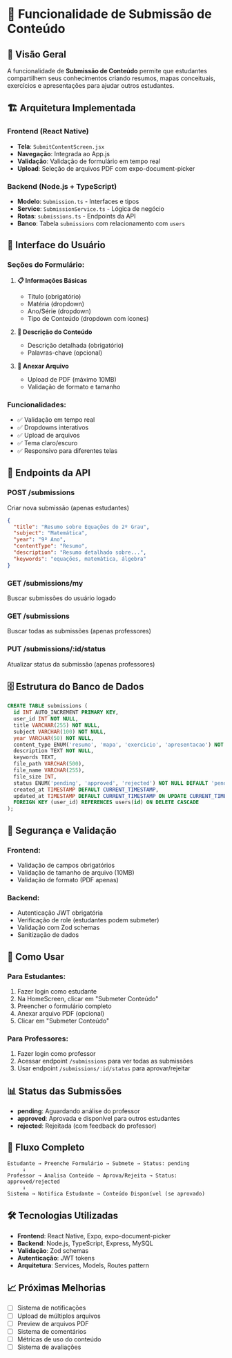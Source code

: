 # 📝 Funcionalidade de Submissão de Conteúdo

## 🎯 Visão Geral

A funcionalidade de **Submissão de Conteúdo** permite que estudantes compartilhem seus conhecimentos criando resumos, mapas conceituais, exercícios e apresentações para ajudar outros estudantes.

## 🏗️ Arquitetura Implementada

### **Frontend (React Native)**
- **Tela**: `SubmitContentScreen.jsx`
- **Navegação**: Integrada ao App.js
- **Validação**: Validação de formulário em tempo real
- **Upload**: Seleção de arquivos PDF com expo-document-picker

### **Backend (Node.js + TypeScript)**
- **Modelo**: `Submission.ts` - Interfaces e tipos
- **Service**: `SubmissionService.ts` - Lógica de negócio
- **Rotas**: `submissions.ts` - Endpoints da API
- **Banco**: Tabela `submissions` com relacionamento com `users`

## 📱 Interface do Usuário

### **Seções do Formulário:**

1. **📋 Informações Básicas**
   - Título (obrigatório)
   - Matéria (dropdown)
   - Ano/Série (dropdown)
   - Tipo de Conteúdo (dropdown com ícones)

2. **📝 Descrição do Conteúdo**
   - Descrição detalhada (obrigatório)
   - Palavras-chave (opcional)

3. **📎 Anexar Arquivo**
   - Upload de PDF (máximo 10MB)
   - Validação de formato e tamanho

### **Funcionalidades:**
- ✅ Validação em tempo real
- ✅ Dropdowns interativos
- ✅ Upload de arquivos
- ✅ Tema claro/escuro
- ✅ Responsivo para diferentes telas

## 🔧 Endpoints da API

### **POST /submissions**
Criar nova submissão (apenas estudantes)

```json
{
  "title": "Resumo sobre Equações do 2º Grau",
  "subject": "Matemática",
  "year": "9º Ano",
  "contentType": "Resumo",
  "description": "Resumo detalhado sobre...",
  "keywords": "equações, matemática, álgebra"
}
```

### **GET /submissions/my**
Buscar submissões do usuário logado

### **GET /submissions**
Buscar todas as submissões (apenas professores)

### **PUT /submissions/:id/status**
Atualizar status da submissão (apenas professores)

## 🗄️ Estrutura do Banco de Dados

```sql
CREATE TABLE submissions (
  id INT AUTO_INCREMENT PRIMARY KEY,
  user_id INT NOT NULL,
  title VARCHAR(255) NOT NULL,
  subject VARCHAR(100) NOT NULL,
  year VARCHAR(50) NOT NULL,
  content_type ENUM('resumo', 'mapa', 'exercicio', 'apresentacao') NOT NULL,
  description TEXT NOT NULL,
  keywords TEXT,
  file_path VARCHAR(500),
  file_name VARCHAR(255),
  file_size INT,
  status ENUM('pending', 'approved', 'rejected') NOT NULL DEFAULT 'pending',
  created_at TIMESTAMP DEFAULT CURRENT_TIMESTAMP,
  updated_at TIMESTAMP DEFAULT CURRENT_TIMESTAMP ON UPDATE CURRENT_TIMESTAMP,
  FOREIGN KEY (user_id) REFERENCES users(id) ON DELETE CASCADE
);
```

## 🔐 Segurança e Validação

### **Frontend:**
- Validação de campos obrigatórios
- Validação de tamanho de arquivo (10MB)
- Validação de formato (PDF apenas)

### **Backend:**
- Autenticação JWT obrigatória
- Verificação de role (estudantes podem submeter)
- Validação com Zod schemas
- Sanitização de dados

## 🚀 Como Usar

### **Para Estudantes:**
1. Fazer login como estudante
2. Na HomeScreen, clicar em "Submeter Conteúdo"
3. Preencher o formulário completo
4. Anexar arquivo PDF (opcional)
5. Clicar em "Submeter Conteúdo"

### **Para Professores:**
1. Fazer login como professor
2. Acessar endpoint `/submissions` para ver todas as submissões
3. Usar endpoint `/submissions/:id/status` para aprovar/rejeitar

## 📊 Status das Submissões

- **pending**: Aguardando análise do professor
- **approved**: Aprovada e disponível para outros estudantes
- **rejected**: Rejeitada (com feedback do professor)

## 🔄 Fluxo Completo

```
Estudante → Preenche Formulário → Submete → Status: pending
     ↓
Professor → Analisa Conteúdo → Aprova/Rejeita → Status: approved/rejected
     ↓
Sistema → Notifica Estudante → Conteúdo Disponível (se aprovado)
```

## 🛠️ Tecnologias Utilizadas

- **Frontend**: React Native, Expo, expo-document-picker
- **Backend**: Node.js, TypeScript, Express, MySQL
- **Validação**: Zod schemas
- **Autenticação**: JWT tokens
- **Arquitetura**: Services, Models, Routes pattern

## 📈 Próximas Melhorias

- [ ] Sistema de notificações
- [ ] Upload de múltiplos arquivos
- [ ] Preview de arquivos PDF
- [ ] Sistema de comentários
- [ ] Métricas de uso do conteúdo
- [ ] Sistema de avaliações
